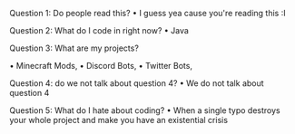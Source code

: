 Question 1:
Do people read this? 
• I guess yea cause you're reading this :I

Question 2:
What do I code in right now?
• Java

Question 3:
What are my projects?

• Minecraft Mods,
• Discord Bots,
• Twitter Bots,

Question 4:
do we not talk about question 4?
• We do not talk about question 4

Question 5:
What do I hate about coding?
• When a single typo destroys your whole project and make
  you have an existential crisis
  
<!---
Ilikefunz/Ilikefunz is a ✨ special ✨ repository because its `README.md` (this file) appears on your GitHub profile.
You can click the Preview link to take a look at your changes.
--->

